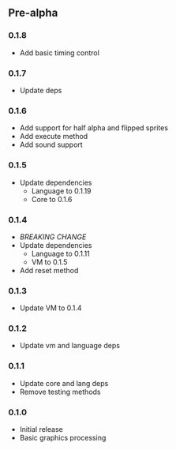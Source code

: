 ## Pre-alpha

### 0.1.8
- Add basic timing control

### 0.1.7
- Update deps

### 0.1.6
- Add support for half alpha and flipped sprites
- Add execute method 
- Add sound support

### 0.1.5
- Update dependencies
  - Language to 0.1.19
  - Core to 0.1.6

### 0.1.4

- *BREAKING CHANGE*
- Update dependencies
  - Language to 0.1.11
  - VM to 0.1.5
- Add reset method

### 0.1.3

- Update VM to 0.1.4

### 0.1.2

- Update vm and language deps

### 0.1.1

- Update core and lang deps
- Remove testing methods

### 0.1.0

- Initial release
- Basic graphics processing